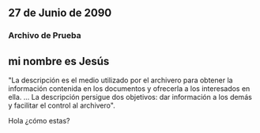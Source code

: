 ## 27 de Junio de 2090
### Archivo de Prueba
## mi nombre es Jesús 
"La descripción es el medio utilizado por el archivero para obtener la información contenida 
en los documentos y ofrecerla a los interesados en ella. ... La descripción persigue dos objetivos: 
dar información a los demás y facilitar el control al archivero".

Hola ¿cómo estas?
